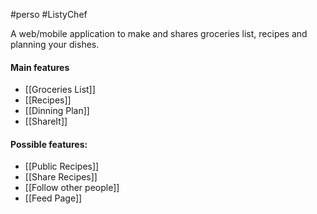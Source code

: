 #perso
#ListyChef 

A web/mobile application to make and shares groceries list, recipes and planning your dishes.

#### Main features

- [[Groceries List]] 
- [[Recipes]]
- [[Dinning Plan]]
- [[ShareIt]]

#### Possible features:
- [[Public Recipes]]
- [[Share Recipes]]
- [[Follow other people]]
- [[Feed Page]]
